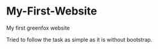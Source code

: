# My-First-Website
My first greenfox website

Tried to follow the task as simple as it is without bootstrap.
